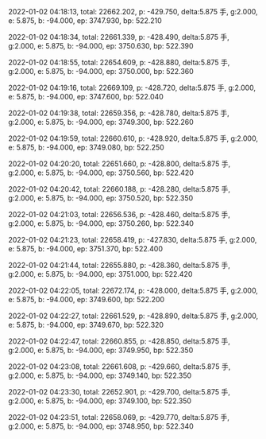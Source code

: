 2022-01-02 04:18:13, total: 22662.202, p: -429.750, delta:5.875 手, g:2.000, e: 5.875, b: -94.000, ep: 3747.930, bp: 522.210

2022-01-02 04:18:34, total: 22661.339, p: -428.490, delta:5.875 手, g:2.000, e: 5.875, b: -94.000, ep: 3750.630, bp: 522.390

2022-01-02 04:18:55, total: 22654.609, p: -428.880, delta:5.875 手, g:2.000, e: 5.875, b: -94.000, ep: 3750.000, bp: 522.360

2022-01-02 04:19:16, total: 22669.109, p: -428.720, delta:5.875 手, g:2.000, e: 5.875, b: -94.000, ep: 3747.600, bp: 522.040

2022-01-02 04:19:38, total: 22659.356, p: -428.780, delta:5.875 手, g:2.000, e: 5.875, b: -94.000, ep: 3749.300, bp: 522.260

2022-01-02 04:19:59, total: 22660.610, p: -428.920, delta:5.875 手, g:2.000, e: 5.875, b: -94.000, ep: 3749.080, bp: 522.250

2022-01-02 04:20:20, total: 22651.660, p: -428.800, delta:5.875 手, g:2.000, e: 5.875, b: -94.000, ep: 3750.560, bp: 522.420

2022-01-02 04:20:42, total: 22660.188, p: -428.280, delta:5.875 手, g:2.000, e: 5.875, b: -94.000, ep: 3750.520, bp: 522.350

2022-01-02 04:21:03, total: 22656.536, p: -428.460, delta:5.875 手, g:2.000, e: 5.875, b: -94.000, ep: 3750.260, bp: 522.340

2022-01-02 04:21:23, total: 22658.419, p: -427.830, delta:5.875 手, g:2.000, e: 5.875, b: -94.000, ep: 3751.370, bp: 522.400

2022-01-02 04:21:44, total: 22655.880, p: -428.360, delta:5.875 手, g:2.000, e: 5.875, b: -94.000, ep: 3751.000, bp: 522.420

2022-01-02 04:22:05, total: 22672.174, p: -428.000, delta:5.875 手, g:2.000, e: 5.875, b: -94.000, ep: 3749.600, bp: 522.200

2022-01-02 04:22:27, total: 22661.529, p: -428.890, delta:5.875 手, g:2.000, e: 5.875, b: -94.000, ep: 3749.670, bp: 522.320

2022-01-02 04:22:47, total: 22660.855, p: -428.850, delta:5.875 手, g:2.000, e: 5.875, b: -94.000, ep: 3749.950, bp: 522.350

2022-01-02 04:23:08, total: 22661.608, p: -429.660, delta:5.875 手, g:2.000, e: 5.875, b: -94.000, ep: 3749.140, bp: 522.350

2022-01-02 04:23:30, total: 22652.901, p: -429.700, delta:5.875 手, g:2.000, e: 5.875, b: -94.000, ep: 3749.100, bp: 522.350

2022-01-02 04:23:51, total: 22658.069, p: -429.770, delta:5.875 手, g:2.000, e: 5.875, b: -94.000, ep: 3748.950, bp: 522.340